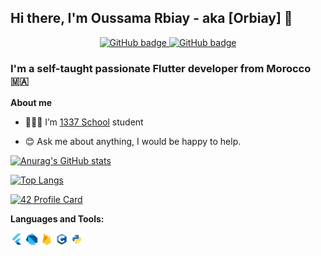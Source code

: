 ## Hi there, I'm Oussama Rbiay - aka [Orbiay] 👋 

<p align="center">
    <a href="https://github.com/orbiay">
    <img src="https://img.shields.io/github/watchers/orbiay/orbiay?label=Profile%20Views&style=for-the-badge" alt="GitHub badge" />
  </a>
  <a href="https://github.com/orbiay">
    <img src="https://img.shields.io/github/followers/orbiay?label=Followers&logo=GitHub&style=for-the-badge" alt="GitHub badge" />
  </a>
  </a>
  <a href="https://www.linkedin.com/in/oussama-rbiay-70b173236/">
  </a>
</p>

### I'm a self-taught passionate Flutter developer from Morocco 🇲🇦

**About me**

- 👨🏽‍💻 I’m [1337 School](https://www.1337.ma/en/) student

- 😊 Ask me about anything, I would be happy to help.


[![Anurag's GitHub stats](https://github-readme-stats.vercel.app/api?username=orbiay&count_private=true&show_icons=true&theme=radical)](https://github.com/anuraghazra/github-readme-stats)

[![Top Langs](https://github-readme-stats.vercel.app/api/top-langs/?username=orbiay&layout=compact&theme=radical)](https://github.com/orbiay)

[![42 Profile Card](https://1337-readme.vercel.app/api/profile?cursus=42&dark=true&email=hide&login=orbiay)](https://github.com/mohouyizme/1337-readme)

**Languages and Tools:**  

<code><img height="20" src="https://raw.githubusercontent.com/github/explore/80688e429a7d4ef2fca1e82350fe8e3517d3494d/topics/flutter/flutter.png"></code>
<code><img height="20" src="https://raw.githubusercontent.com/github/explore/80688e429a7d4ef2fca1e82350fe8e3517d3494d/topics/dart/dart.png"></code>
<code><img height="20" src="https://raw.githubusercontent.com/github/explore/80688e429a7d4ef2fca1e82350fe8e3517d3494d/topics/firebase/firebase.png"></code>
<code><img height="20" src="https://raw.githubusercontent.com/github/explore/5c058a388828bb5fde0bcafd4bc867b5bb3f26f3/topics/c/c.png"></code>
<code><img height="20" src="https://raw.githubusercontent.com/github/explore/5c058a388828bb5fde0bcafd4bc867b5bb3f26f3/topics/python/python.png"></code>
